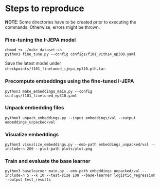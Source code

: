 # Steps to reproduce
**NOTE**: Some directories have to be created prior to executing the commands. Otherwise, errors might be thrown.

### Fine-tuning the I-JEPA model
```
chmod +x ./make_dataset.sh
python3 fine_tune.py --config configs/f101_vith14_ep300.yaml
```
Save the latest model under `checkpoints/f101_finetuned_ijepa_ep310.pth.tar`.

### Precompute embeddings using the fine-tuned I-JEPA
```
python3 make_embeddings_main.py --config configs/f101_finetuned_ep310.yaml
```
 
### Unpack embedding files
```
python3 unpack_embeddings.py --input embeddings/val --output embeddings_unpacked/val
```

### Visualize embeddings
```
python3 visualize_embeddings.py --emb-path embeddings_unpacked/val --include-n 200 --plot-path plots/plot.png
```

### Train and evaluate the base learner
```
python3 baselearner_main.py --emb-path embeddings_unpacked/val --include-n 5 --k 10 --test-size 100 --base-learner logistic_regression --output test_results
```
